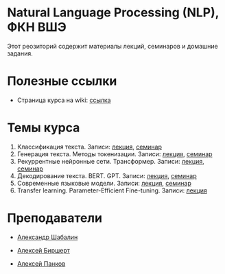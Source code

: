 # Natural Language Processing (NLP), ФКН ВШЭ

Этот реозиторий содержит материалы лекций, семинаров и домашние задания.

# Полезные ссылки

* Страница курса на wiki: [ссылка](http://wiki.cs.hse.ru/Глубинное_обучение_для_текстовых_данных_24/25)

# Темы курса

1. Классификация текста. Записи: [лекция](https://disk.yandex.ru/i/VZBjWbskRzyDWg), [семинар](https://disk.yandex.ru/i/NeZPJoCaLyfXTQ)
2. Генерация текста. Методы токенизации. Записи: [лекция](https://disk.yandex.ru/i/QFKbGoLQaPgdQQ), [семинар](https://disk.yandex.ru/i/FFTIFnsKRk9mnw)
3. Рекуррентные нейронные сети. Трансформер. Записи: [лекция](https://disk.yandex.ru/i/EwiRHrE5k2tKKw), [семинар](https://disk.yandex.ru/i/k6GLXCDISAPWyA)
4. Декодирование текста. BERT. GPT. Записи: [лекция](https://disk.yandex.ru/d/UzOvSJo3wzwRfg), [семинар](https://disk.yandex.ru/i/ESJGALwhHmpeFw)
5. Современные языковые модели. Записи: [лекция](https://disk.yandex.ru/d/XxifHojvPcc11Q), [семинар](https://disk.yandex.ru/i/uBlwwxeRLHm5pA)
6. Transfer learning. Parameter-Efficient Fine-tuning. Записи: [лекция](https://disk.yandex.ru/i/Uu8kcbw-ylEX8Q)

# Преподаватели

* [Александр Шабалин](https://t.me/amshabalin)

* [Алексей Биршерт](https://t.me/Birshert)

* [Алексей Панков](https://t.me/leksious)
